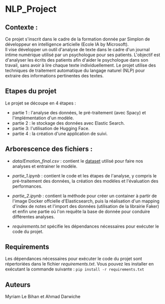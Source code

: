 # NLP_Project

## Contexte :

Ce projet s'inscrit dans le cadre de la formation donnée par Simplon de développeur en intelligence articielle (Ecole IA by Microsoft).  
Il vise développer un outil d'analyse de texte dans le cadre d'un journal intime numérique utilisé par un psychologue pour ses patients. L'objectif est d'analyser les écrits des patients afin d'aider le psychologue dans son travail, sans avoir à lire chaque texte individuellement. Le projet utilise des techniques de traitement automatique du langage naturel (NLP) pour extraire des informations pertinentes des textes.  

## Etapes du projet

Le projet se découpe en 4 étapes :  
- partie 1 : l'analyse des données, le pré-traitement (avec Spacy) et l'implémentation d'un modèle.
- partie 2 : le stockage des données avec Elastic Search.
- partie 3: l'utilisation de Hugging Face.
- partie 4 : la création d'une application de suivi.

## Arborescence des fichiers : 

- *data/Emotion_final.csv* : contient le [dataset](https://www.kaggle.com/datasets/ishantjuyal/emotions-in-text) utilisé pour faire nos analyses et entrainer le modèle.

- *partie_1.ipynb* : contient le code et les étapes de l'analyse, y compris le pré-traitement des données, la création des modèles et l'évaluation des performances.

- *partie_2.ipynb* : contient la méthode pour créer un container à partir de l'image Docker offcielle d'Elasticsearch, puis la réalisation d'un mapping d'index de notes et l'import des données (utilisation de la librairie Faker) et enfin une partie où l'on requête la base de donnée pour conduire différentes analyses.

- *requirements.txt* spécifie les dépendances nécessaires pour exécuter le code du projet.

## Requirements  

Les dépendances nécessaires pour exécuter le code du projet sont répertoriées dans le fichier *requirements.txt*. Vous pouvez les installer en exécutant la commande suivante : `pip install -r requirements.txt`

## Auteurs 

Myriam Le Bihan et Ahmad Darwiche  
